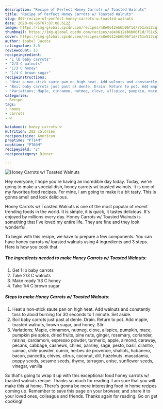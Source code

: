 ```yaml
---
description: "Recipe of Perfect Honey Carrots w/ Toasted Walnuts"
title: "Recipe of Perfect Honey Carrots w/ Toasted Walnuts"
slug: 807-recipe-of-perfect-honey-carrots-w-toasted-walnuts
date: 2020-06-06T07:07:08.612Z
image: https://img-global.cpcdn.com/recipes/a8e0612eb6b06f1d/751x532cq70/honey-carrots-w-toasted-walnuts-recipe-main-photo.jpg
thumbnail: https://img-global.cpcdn.com/recipes/a8e0612eb6b06f1d/751x532cq70/honey-carrots-w-toasted-walnuts-recipe-main-photo.jpg
cover: https://img-global.cpcdn.com/recipes/a8e0612eb6b06f1d/751x532cq70/honey-carrots-w-toasted-walnuts-recipe-main-photo.jpg
author: Isabel Jacobs
ratingvalue: 3.6
reviewcount: 13
recipeingredient:
- "1 lb baby carrots"
- "2/3 C walnuts"
- "1/3 C honey"
- "1/4 C brown sugar"
recipeinstructions:
- "Heat a non-stick saute pan on high heat. Add walnuts and constantly toss to aboid burning for 30 seconds to 1 minute. Set aside."
- "Boil baby carrots just past al dente. Drain. Return to pot. Add maple, toasted walnuts, brown sugar, and honey. Stir."
- "Variations; Maple, cinnamon, nutmeg, clove, allspice, pumpkin, mace, pumpkin pie spice, dried fruits, pine nuts, ginger, rosemary, coriander, raisins, cardamom, espresso powder, turmeric, apple, almond, caraway, pecans, cabbage, cashews, chiles, parsley, sage, pesto, basil, cilantro, sumac, chile powder, cumin, herbes de provence, shallots, habanero, bacon, pancetta, chives, citrus, coconut, dill, hazelnuts, macadamia, poppy seeds, sesame seeds, thyme, tarragon, anise, sunflower seeds, vinegar, vanilla"
categories:
- Recipe
tags:
- honey
- carrots
- w

katakunci: honey carrots w 
nutrition: 282 calories
recipecuisine: American
preptime: "PT14M"
cooktime: "PT60M"
recipeyield: "2"
recipecategory: Dinner

---
```



![Honey Carrots w/ Toasted Walnuts](https://img-global.cpcdn.com/recipes/a8e0612eb6b06f1d/751x532cq70/honey-carrots-w-toasted-walnuts-recipe-main-photo.jpg)

Hey everyone, I hope you're having an incredible day today. Today, we're going to make a special dish, honey carrots w/ toasted walnuts. It is one of my favorites food recipes. For mine, I am going to make it a bit tasty. This is gonna smell and look delicious.

Honey Carrots w/ Toasted Walnuts is one of the most popular of recent trending foods in the world. It is simple, it is quick, it tastes delicious. It's enjoyed by millions every day. Honey Carrots w/ Toasted Walnuts is something that I've loved my entire life. They are fine and they look wonderful.




To begin with this recipe, we have to prepare a few components. You can have honey carrots w/ toasted walnuts using 4 ingredients and 3 steps. Here is how you cook that.

<!--inarticleads1-->

##### The ingredients needed to make Honey Carrots w/ Toasted Walnuts:

1. Get 1 lb baby carrots
1. Take 2/3 C walnuts
1. Make ready 1/3 C honey
1. Take 1/4 C brown sugar




<!--inarticleads2-->

##### Steps to make Honey Carrots w/ Toasted Walnuts:

1. Heat a non-stick saute pan on high heat. Add walnuts and constantly toss to aboid burning for 30 seconds to 1 minute. Set aside.
1. Boil baby carrots just past al dente. Drain. Return to pot. Add maple, toasted walnuts, brown sugar, and honey. Stir.
1. Variations; Maple, cinnamon, nutmeg, clove, allspice, pumpkin, mace, pumpkin pie spice, dried fruits, pine nuts, ginger, rosemary, coriander, raisins, cardamom, espresso powder, turmeric, apple, almond, caraway, pecans, cabbage, cashews, chiles, parsley, sage, pesto, basil, cilantro, sumac, chile powder, cumin, herbes de provence, shallots, habanero, bacon, pancetta, chives, citrus, coconut, dill, hazelnuts, macadamia, poppy seeds, sesame seeds, thyme, tarragon, anise, sunflower seeds, vinegar, vanilla




So that's going to wrap it up with this exceptional food honey carrots w/ toasted walnuts recipe. Thanks so much for reading. I am sure that you will make this at home. There's gonna be more interesting food in home recipes coming up. Remember to save this page on your browser, and share it to your loved ones, colleague and friends. Thanks again for reading. Go on get cooking!
